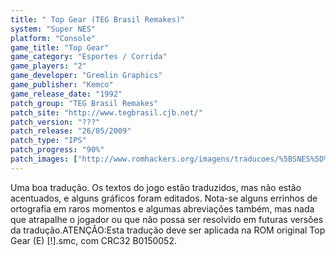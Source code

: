 ```yaml
---
title: " Top Gear (TEG Brasil Remakes)"
system: "Super NES"
platform: "Console"
game_title: "Top Gear"
game_category: "Esportes / Corrida"
game_players: "2"
game_developer: "Gremlin Graphics"
game_publisher: "Kemco"
game_release_date: "1992"
patch_group: "TEG Brasil Remakes"
patch_site: "http://www.tegbrasil.cjb.net/"
patch_version: "???"
patch_release: "26/05/2009"
patch_type: "IPS"
patch_progress: "90%"
patch_images: ["http://www.romhackers.org/imagens/traducoes/%5BSNES%5D%20Top%20Gear%20-%20TEG%20Brasil%20-%201.png","http://www.romhackers.org/imagens/traducoes/%5BSNES%5D%20Top%20Gear%20-%20TEG%20Brasil%20-%202.png","http://www.romhackers.org/imagens/traducoes/%5BSNES%5D%20Top%20Gear%20-%20TEG%20Brasil%20-%203.png"]
---
```

Uma boa tradução. Os textos do jogo estão traduzidos, mas não estão acentuados, e alguns gráficos foram editados. Nota-se alguns errinhos de ortografia em raros momentos e algumas abreviações também, mas nada que atrapalhe o jogador ou que não possa ser resolvido em futuras versões da tradução.ATENÇÃO:Esta tradução deve ser aplicada na ROM original Top Gear (E) [!].smc, com CRC32 B0150052.